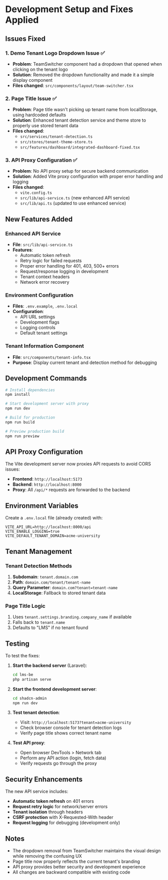 # Development Setup and Fixes Applied

## Issues Fixed

### 1. Demo Tenant Logo Dropdown Issue ✅
- **Problem**: TeamSwitcher component had a dropdown that opened when clicking on the tenant logo
- **Solution**: Removed the dropdown functionality and made it a simple display component
- **Files changed**: `src/components/layout/team-switcher.tsx`

### 2. Page Title Issue ✅ 
- **Problem**: Page title wasn't picking up tenant name from localStorage, using hardcoded defaults
- **Solution**: Enhanced tenant detection service and theme store to properly use stored tenant data
- **Files changed**: 
  - `src/services/tenant-detection.ts`
  - `src/stores/tenant-theme-store.ts`
  - `src/features/dashboard/integrated-dashboard-fixed.tsx`

### 3. API Proxy Configuration ✅
- **Problem**: No API proxy setup for secure backend communication
- **Solution**: Added Vite proxy configuration with proper error handling and logging
- **Files changed**: 
  - `vite.config.ts`
  - `src/lib/api-service.ts` (new enhanced API service)
  - `src/lib/api.ts` (updated to use enhanced service)

## New Features Added

### Enhanced API Service
- **File**: `src/lib/api-service.ts`
- **Features**:
  - Automatic token refresh
  - Retry logic for failed requests
  - Proper error handling for 401, 403, 500+ errors
  - Request/response logging in development
  - Tenant context headers
  - Network error recovery

### Environment Configuration
- **Files**: `.env.example`, `.env.local`
- **Configuration**:
  - API URL settings
  - Development flags
  - Logging controls
  - Default tenant settings

### Tenant Information Component
- **File**: `src/components/tenant-info.tsx`
- **Purpose**: Display current tenant and detection method for debugging

## Development Commands

```bash
# Install dependencies
npm install

# Start development server with proxy
npm run dev

# Build for production
npm run build

# Preview production build
npm run preview
```

## API Proxy Configuration

The Vite development server now proxies API requests to avoid CORS issues:

- **Frontend**: `http://localhost:5173`
- **Backend**: `http://localhost:8000`
- **Proxy**: All `/api/*` requests are forwarded to the backend

## Environment Variables

Create a `.env.local` file (already created) with:

```env
VITE_API_URL=http://localhost:8000/api
VITE_ENABLE_LOGGING=true
VITE_DEFAULT_TENANT_DOMAIN=acme-university
```

## Tenant Management

### Tenant Detection Methods
1. **Subdomain**: `tenant.domain.com`
2. **Path**: `domain.com/tenant/tenant-name`
3. **Query Parameter**: `domain.com?tenant=tenant-name`
4. **LocalStorage**: Fallback to stored tenant data

### Page Title Logic
1. Uses `tenant.settings.branding.company_name` if available
2. Falls back to `tenant.name`
3. Defaults to "LMS" if no tenant found

## Testing

To test the fixes:

1. **Start the backend server** (Laravel):
   ```bash
   cd lms-be
   php artisan serve
   ```

2. **Start the frontend development server**:
   ```bash
   cd shadcn-admin
   npm run dev
   ```

3. **Test tenant detection**:
   - Visit: `http://localhost:5173?tenant=acme-university`
   - Check browser console for tenant detection logs
   - Verify page title shows correct tenant name

4. **Test API proxy**:
   - Open browser DevTools > Network tab
   - Perform any API action (login, fetch data)
   - Verify requests go through the proxy

## Security Enhancements

The new API service includes:
- **Automatic token refresh** on 401 errors
- **Request retry logic** for network/server errors
- **Tenant isolation** through headers
- **CSRF protection** with X-Requested-With header
- **Request logging** for debugging (development only)

## Notes

- The dropdown removal from TeamSwitcher maintains the visual design while removing the confusing UX
- Page title now properly reflects the current tenant's branding
- API proxy provides better security and development experience
- All changes are backward compatible with existing code
